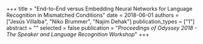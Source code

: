 +++
title = "End-to-End versus Embedding Neural Networks for Language Recognition in Mismatched Conditions"
date = 2018-06-01
authors = ["Jesús Villalba", "Niko Brummer", "Najim Dehak"]
publication_types = ["1"]
abstract = ""
selected = false
publication = "*Proceedings of Odyssey 2018 - The Speaker and Language Recognition Workshop*"
+++

